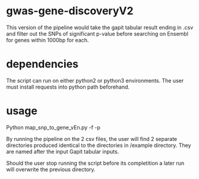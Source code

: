 # gwas-gene-discoveryV2
This version of the pipeline would take the gapit tabular result ending in .csv and filter out the SNPs of significant p-value before searching on Ensembl for genes within 1000bp for each.

# dependencies
The script can run on either python2 or python3 environments. The user must install requests into python path beforehand.

# usage
Python map_snp_to_gene_vEn.py -f <the gapit tabular output in csv> -p <a user defined logP threshold value>

By running the pipeline on the 2 csv files, the user will find 2 separate directories produced identical to the directories in /example directory. They are named after the input Gapit tabular inputs.

Should the user stop running the script before its completition a later run will overwrite the previous directory.
